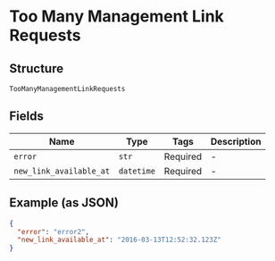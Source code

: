 
# Too Many Management Link Requests

## Structure

`TooManyManagementLinkRequests`

## Fields

| Name | Type | Tags | Description |
|  --- | --- | --- | --- |
| `error` | `str` | Required | - |
| `new_link_available_at` | `datetime` | Required | - |

## Example (as JSON)

```json
{
  "error": "error2",
  "new_link_available_at": "2016-03-13T12:52:32.123Z"
}
```

